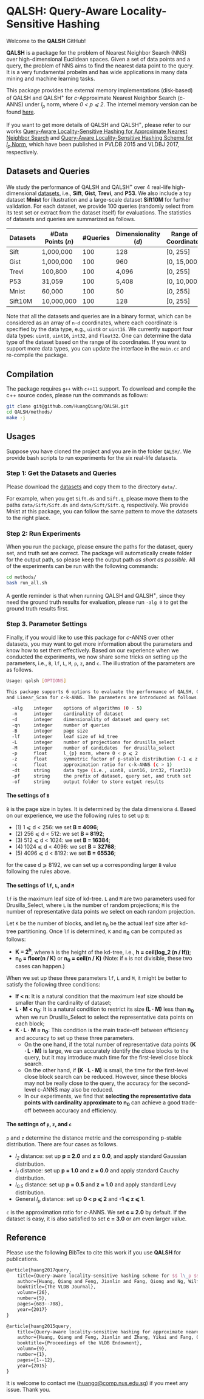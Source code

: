# QALSH: Query-Aware Locality-Sensitive Hashing

Welcome to the **QALSH** GitHub!

**QALSH** is a package for the problem of Nearest Neighbor Search (NNS) over high-dimensional Euclidean spaces. Given a set of data points and a query, the problem of NNS aims to find the nearest data point to the query. It is a very fundamental probelm and has wide applications in many data mining and machine learning tasks.

This package provides the external memory implementations (disk-based) of QALSH and QALSH<sup>+</sup> for *c*-Approximate Nearest Neighbor Search (c-ANNS) under *l<sub>p</sub>* norm, where *0 < p ⩽ 2*. The internel memory version can be found [here](https://github.com/HuangQiang/QALSH_Mem).

If you want to get more details of QALSH and QALSH<sup>+</sup>, please refer to our works [Query-Aware Locality-Sensitive Hashing for Approximate Nearest Neighbor Search](https://dl.acm.org/doi/abs/10.14778/2850469.2850470) and [Query-Aware Locality-Sensitive Hashing Scheme for *l<sub>p</sub>* Norm](https://link.springer.com/article/10.1007/s00778-017-0472-7), which have been published in PVLDB 2015 and VLDBJ 2017, respectively.

## Datasets and Queries

We study the performance of QALSH and QALSH<sup>+</sup> over 4 real-life high-dimensional [datasets](https://drive.google.com/drive/folders/1tKMl0_iLSEeuT1ZJ7s4x1BbLHyX0D5OJ), i.e., **Sift**, **Gist**, **Trevi**, and **P53**. We also include a toy dataset **Mnist** for illustration and a large-scale dataset **Sift10M** for further validation. For each dataset, we provide 100 queries (randomly select from its test set or extract from the dataset itself) for evaluations. The statistics of datasets and queries are summarized as follows.

| Datasets | #Data Points (*n*) | #Queries | Dimensionality (*d*) | Range of Coordinates | Data Type |
| -------- | ------------ | ----- | ------- | ----------- | ------- |
| Sift     | 1,000,000    | 100   | 128     | [0, 255]    | uint8   |
| Gist     | 1,000,000    | 100   | 960     | [0, 15,000] | uint16  |
| Trevi    | 100,800      | 100   | 4,096   | [0, 255]    | uint8   |
| P53      | 31,059       | 100   | 5,408   | [0, 10,000] | uint16  |
| Mnist    | 60,000       | 100   | 50      | [0, 255]    | uint8   |
| Sift10M  | 10,000,000   | 100   | 128     | [0, 255]    | uint8   |

Note that all the datasets and queries are in a binary format, which can be considered as an array of `n·d` coordinates, where each coordinate is specified by the data type, e.g., `uint8` or `uint16`. We currently support four data types: `uint8`, `uint16`, `int32`, and `float32`. One can determine the data type of the dataset based on the range of its coordinates. If you want to support more data types, you can update the interface in the `main.cc` and re-compile the package.

## Compilation

The package requires `g++` with `c++11` support. To download and compile the c++ source codes, please run the commands as follows:

```bash
git clone git@github.com/HuangQiang/QALSH.git
cd QALSH/methods/
make -j
```

## Usages

Suppose you have cloned the project and you are in the folder `QALSH/`. We provide bash scripts to run experiments for the six real-life datasets.

### Step 1: Get the Datasets and Queries

Please download the [datasets](https://drive.google.com/drive/folders/1tKMl0_iLSEeuT1ZJ7s4x1BbLHyX0D5OJ) and copy them to the directory `data/`.

For example, when you get `Sift.ds` and `Sift.q`, please move them to the paths `data/Sift/Sift.ds` and `data/Sift/Sift.q`, respectively. We provide Mnist at this package, you can follow the same pattern to move the datasets to the right place.

### Step 2: Run Experiments

When you run the package, please ensure the paths for the dataset, query set, and truth set are correct. The package will automatically create folder for the output path, so please keep the output path *as short as possible*. All of the experiments can be run with the following commands:

```bash
cd methods/
bash run_all.sh
```

A gentle reminder is that when running QALSH and QALSH<sup>+</sup>, since they need the ground truth results for evaluation, please run `-alg 0` to get the ground truth results first.

### Step 3. Parameter Settings

Finally, if you would like to use this package for *c*-ANNS over other datasets, you may want to get more information about the parameters and know how to set them effectively.
Based on our experience when we conducted the experiments, we now share some tricks on setting up the parameters, i.e., `B`, `lf`, `L`, `M`, `p`, `z`, and `c`. The illustration of the parameters are as follows.

```bash
Usage: qalsh [OPTIONS]

This package supports 6 options to evaluate the performance of QALSH, QALSH^+,
and Linear_Scan for c-k-ANNS. The parameters are introduced as follows.

  -alg    integer    options of algorithms (0 - 5)
  -n      integer    cardinality of dataset
  -d      integer    dimensionality of dataset and query set
  -qn     integer    number of queries
  -B      integer    page size
  -lf     integer    leaf size of kd_tree
  -L      integer    number of projections for drusilla_select
  -M      integer    number of candidates  for drusilla_select
  -p      float      l_{p} norm, where 0 < p ⩽ 2
  -z      float      symmetric factor of p-stable distribution (-1 ⩽ z ⩽ 1)
  -c      float      approximation ratio for c-k-ANNS (c > 1)
  -dt     string     data type (i.e., uint8, uint16, int32, float32)
  -pf     string     the prefix of dataset, query set, and truth set
  -of     string     output folder to store output results
```

#### The settings of `B`

`B` is the page size in bytes. It is determined by the data dimensiona `d`. Based on our experience, we use the following rules to set up `B`:

- (1) 1    ⩽ d < 256: we set **B = 4096**;
- (2) 256  ⩽ d < 512: we set **B = 8192**;
- (3) 512  ⩽ d < 1024: we set **B = 16384**;
- (4) 1024 ⩽ d < 4096: we set **B = 32768**;
- (5) 4096 ⩽ d < 8192: we set **B = 65536**;

for the case d ⩾ 8192, we can set up a corresponding larger `B` value following the rules above.

#### The settings of `lf`, `L`, and `M`

`lf` is the maximum leaf size of kd-tree. `L` and `M` are two parameters used for Drusilla_Select, where `L` is the number of random projections; `M` is the number of representative data points we select on each random projection.

Let `K` be the number of blocks, and let n<sub>0</sub> be the actual leaf size after kd-tree partitioning. Once `lf` is determined, `K` and **n<sub>0</sub>** can be computed as follows:

- **K = 2<sup>h</sup>**, where `h` is the height of the kd-tree, i.e., **h = ceil(log_2 (n / lf))**;
- **n<sub>0</sub> = floor(n / K)** or **n<sub>0</sub> = ceil(n / K)** (Note: if `n` is not divisible, these two cases can happen.)

When we set up these three parameters `lf`, `L` and `M`, it might be better to satisfy the following three conditions:

- **lf < n**: It is a natural condition that the maximum leaf size should be smaller than the cardinality of dataset;
- **L · M < n<sub>0</sub>**: It is a natural condition to restrict its size **(L · M)** less than **n<sub>0</sub>** when we run Drusilla_Select to select the representative data points on each block;
- **K · L · M ≈ n<sub>0</sub>**: This condition is the main trade-off between efficiency and accuracy to set up these three parameters.
  - On the one hand, if the total number of representative data points **(K · L · M)** is large, we can accurately identify the close blocks to the query, but it may introduce much time for the first-level close block search.
  - On the other hand, if **(K · L · M)** is small, the time for the first-level close block search can be reduced. However, since these blocks may not be really close to the query, the accuracy for the second-level c-ANNS may also be reduced.
  - In our experiments, we find that **selecting the representative data points with cardinality approximate to n<sub>0</sub>** can achieve a good trade-off between accuracy and efficiency.

#### The settings of `p`, `z`, and `c`

`p` and `z` determine the distance metric and the corresponding p-stable distribution. There are four cases as follows.

- *l<sub>2</sub>* distance: set up **p = 2.0** and **z = 0.0**, and apply standard Gaussian distribution.
- *l<sub>1</sub>* distance: set up **p = 1.0** and **z = 0.0** and apply standard Cauchy distribution.
- *l<sub>0.5</sub>* distance: set up **p = 0.5** and **z = 1.0** and apply standard Levy distribution.
- General *l<sub>p</sub>* distance: set up **0 < p ⩽ 2** and **-1 ⩽ z ⩽ 1**.

```c``` is the approximation ratio for *c*-ANNS. We set **c = 2.0** by default. If the dataset is easy, it is also satisfied to set **c = 3.0** or am even larger value.

## Reference

Please use the following BibTex to cite this work if you use **QALSH** for publications.

```tex
@article{huang2017query,
    title={Query-aware locality-sensitive hashing scheme for $$ l\_p $$ norm}
    author={Huang, Qiang and Feng, Jianlin and Fang, Qiong and Ng, Wilfred and Wang Wei},
    booktitle={The VLDB Journal},
    volumn={26},
    number={5},
    pages={683--708},
    year={2017}
}

@article{huang2015query,
    title={Query-aware locality-sensitive hashing for approximate nearest neighbor search}
    author={Huang, Qiang and Feng, Jianlin and Zhang, Yikai and Fang, Qiong and Ng, Wilfred},
    booktitle={Proceedings of the VLDB Endowment},
    volumn={9},
    number={1},
    pages={1--12},
    year={2015}
}
```

It is welcome to contact me (<huangq@comp.nus.edu.sg>) if you meet any issue. Thank you.
